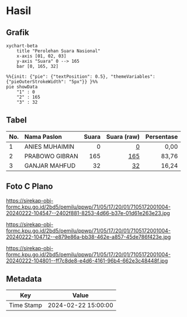 # Hasil

## Grafik

```mermaid
xychart-beta
    title "Perolehan Suara Nasional"
    x-axis [01, 02, 03]
    y-axis "Suara" 0 --> 165
    bar [0, 165, 32]
```

```mermaid
%%{init: {"pie": {"textPosition": 0.5}, "themeVariables": {"pieOuterStrokeWidth": "5px"}} }%%
pie showData
    "1" : 0
    "2" : 165
    "3" : 32
```

## Tabel

| No. | Nama Paslon    | Suara | Suara (raw) | Persentase |
|:--- |:-------------- | -----:| -----------:| ----------:|
| 1   | ANIES MUHAIMIN | 0     | [0][p-1]    | 0,00       |
| 2   | PRABOWO GIBRAN | 165   | [165][p-2]  | 83,76      |
| 3   | GANJAR MAHFUD  | 32    | [32][p-3]   | 16,24      |


[p-1]: https://github.com/gigit-pemilu/pemilu-2024/blob/main/pilpres/hitung-suara/sub/71-sulawesi-utara/sub/05-minahasa-selatan/sub/17-amurang-barat/sub/2001-kapitu/sub/004-tps/sub/paslon-1.txt
[p-2]: https://github.com/gigit-pemilu/pemilu-2024/blob/main/pilpres/hitung-suara/sub/71-sulawesi-utara/sub/05-minahasa-selatan/sub/17-amurang-barat/sub/2001-kapitu/sub/004-tps/sub/paslon-2.txt
[p-3]: https://github.com/gigit-pemilu/pemilu-2024/blob/main/pilpres/hitung-suara/sub/71-sulawesi-utara/sub/05-minahasa-selatan/sub/17-amurang-barat/sub/2001-kapitu/sub/004-tps/sub/paslon-3.txt

## Foto C Plano

https://sirekap-obj-formc.kpu.go.id/2bd5/pemilu/ppwp/71/05/17/20/01/7105172001004-20240222-104547--2402f881-8253-4d66-b37e-01d61e263e23.jpg

https://sirekap-obj-formc.kpu.go.id/2bd5/pemilu/ppwp/71/05/17/20/01/7105172001004-20240222-104712--e879e86a-bb38-462e-a857-45de786f423e.jpg

https://sirekap-obj-formc.kpu.go.id/2bd5/pemilu/ppwp/71/05/17/20/01/7105172001004-20240222-104801--ff7c8de8-e4d6-4161-96b4-662e3c48448f.jpg


## Metadata

| Key        | Value               |
| ---------- | ------------------- |
| Time Stamp | 2024-02-22 15:00:00 |



